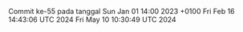 Commit ke-55 pada tanggal Sun Jan 01 14:00 2023 +0100
Fri Feb 16 14:43:06 UTC 2024
Fri May 10 10:30:49 UTC 2024
